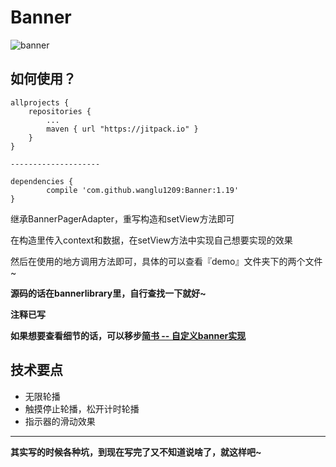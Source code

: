 # Banner

![banner](http://i1.piimg.com/567571/282c68fa5261a4aa.gif)

## 如何使用？

	allprojects {
		repositories {
			...
			maven { url "https://jitpack.io" }
		}
	}	
	
	--------------------
	
	dependencies {
	        compile 'com.github.wanglu1209:Banner:1.19'
	}
继承BannerPagerAdapter，重写构造和setView方法即可

在构造里传入context和数据，在setView方法中实现自己想要实现的效果

然后在使用的地方调用方法即可，具体的可以查看『demo』文件夹下的两个文件~

**源码的话在bannerlibrary里，自行查找一下就好~**

**注释已写**

**如果想要查看细节的话，可以移步[简书 -- 自定义banner实现](http://www.jianshu.com/p/0046c079f528)**

   	

## 技术要点

- 无限轮播
- 触摸停止轮播，松开计时轮播
- 指示器的滑动效果



---


**其实写的时候各种坑，到现在写完了又不知道说啥了，就这样吧~**
